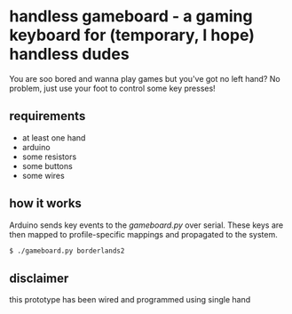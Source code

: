 # handless gameboard - a gaming keyboard for (temporary, I hope) handless dudes
You are soo bored and wanna play games but you've got no left hand? No problem, just use your foot to control some key presses!

[](gameboard.jpg)

## requirements
- at least one hand
- arduino
- some resistors
- some buttons
- some wires

## how it works
Arduino sends key events to the *gameboard.py* over serial.
These keys are then mapped to profile-specific mappings and propagated to the system.

```sh
$ ./gameboard.py borderlands2
```

## disclaimer
this prototype has been wired and programmed using single hand
